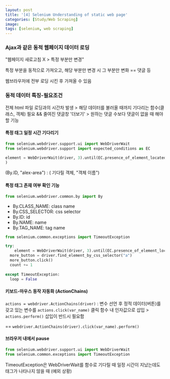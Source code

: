 ```yaml
---
layout: post
title: '[4] Selenium Understanding of static web page'
categories: [Study/Web Scraping]
image: 
tags: [selenium, web scraping]
---
```


### Ajax과 같은 동적 웹페이지 데이터 로딩

"웹페이지 새로고침 X > 특정 부분만 변경"

특정 부분을 동적으로 가져오고, 해당 부분만 변경 시 그 부분만 변화 == 댓글 등

웹브라우저에 전부 로딩 시킨 후 가져올 수 있음



### 동적 데이터 특징-필요조건

전체 html 파일 로딩과의 시간차 발생 > 해당 데이터를 불러올 때까지 기다리는 함수(클래스, 객체) 필요 && 줄여진 댓글창 '더보기' > 원하는 댓글 수보다 댓글이 없을 때 해야할 기능



#### 특정 태그 일정 시간 기다리기

```python
from selenium.webdriver.support.ui import WebDriverWait
from selenium.webdriver.support import expected_conditions as EC

element = WebDriverWait(driver, 3).until(EC.presence_of_element_located((By.ID, "alex-area")) 
)
```

(By.ID, "alex-area") : ( 기다릴 객체, "객체 이름")



#### 특정 태그 존재 여부 확인 기능

```python
from selenium.webdriver.common.by import By
```

+ By.CLASS_NAME: class name
+ By.CSS_SELECTOR: css selector
+ By.ID: id
+ By.NAME: name
+ By.TAG_NAME: tag name



```python
from selenium.common.exceptions import TimeoutException

try:
	element = WebDriverWait(driver, 3).until(EC.presence_of_element_located((By.CSS_SELECTOR, "a")) )
  more_button = driver.find_element_by_css_selector("a") 
  more_button.click()
  count += 1
  
except TimeoutException:
  loop = False
```



#### 키보드-마우스 동작 자동화 (ActionChains)

`actions = webdriver.ActionChains(driver)` : 변수 선언 후 정적 데이터(버튼)를 갖고 있는 변수를 `actions.click(var_name)` 클릭 함수 내 인자값으로 삽입 > `actions.perform()` 삽입이 반드시 필요함

== `webdriver.ActionChains(driver).click(var_name).perform()`



#### 브라우저 내에서 pause

```python
from selenium.webdriver.support.ui import WebDriverWait
from selenium.common.exceptions import TimeoutException
```

TimeoutException은 WebDriverWait를 함수로 기다릴 때 일정 시간이 지났는데도 태그가 나타나지 않을 때 (예외 상황)



